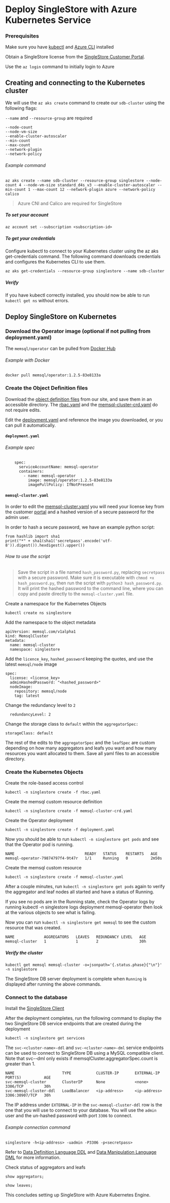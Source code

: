 # Deploy SingleStore with Azure Kubernetes Service

### Prerequisites 

Make sure you have [kubectl](https://kubernetes.io/docs/tasks/tools/) and [Azure CLI](https://docs.microsoft.com/en-us/cli/azure/) installed

Obtain a SingleStore license from the [SingleStore Customer Portal](https://portal.singlestore.com).

Use the `az login` command to initially login to Azure

## Creating and connecting to the Kubernetes cluster

We will use the `az aks create` command to create our `sdb-cluster` using the following flags:

`--name` and `--resource-group` are required

    --node-count
    --node-vm-size
    --enable-cluster-autoscaler
    --min-count
    --max-count
    --network-plugin
    --network-policy
    
###### Example command
```
az aks create --name sdb-cluster --resource-group singlestore --node-count 4 --node-vm-size standard_d4s_v3 --enable-cluster-autoscaler --min-count 1 --max-count 12 --network-plugin azure --network-policy calico
```
> Azure CNI and Calico are required for SingleStore

##### To set your account
`az account set --subscription <subscription-id>`

##### To get your credentials
Configure kubectl to connect to your Kubernetes cluster using the az aks get-credentials command. The following command downloads credentials and configures the Kubernetes CLI to use them.

`az aks get-credentials --resource-group singlestore --name sdb-cluster`

##### Verify
If you have kubectl correctly installed, you should now be able to run `kubectl get ns` without errors.

## Deploy SingleStore on Kubernetes

### Download the Operator image (optional if not pulling from deployment.yaml)

The `memsql/operator` can be pulled from [Docker Hub](https://hub.docker.com/r/memsql/operator/tags)

###### Example with Docker
```
docker pull memsql/operator:1.2.5-83e8133a
```

### Create the Object Definition files

Download the [object definition files](https://docs.singlestore.com/db/v7.6/en/deploy/kubernetes/create-the-object-definition-files.html) from our site, and save them in an accessible directory. The [rbac.yaml](https://docs.singlestore.com/db/v7.6/en/deploy/kubernetes/create-the-object-definition-files/rbac-yaml.html) and the [memsql-cluster-crd.yaml](https://docs.singlestore.com/db/v7.6/en/deploy/kubernetes/create-the-object-definition-files/memsql-cluster-crd-yaml.html) do not require edits.

Edit the [deployment.yaml](https://docs.singlestore.com/db/v7.6/en/deploy/kubernetes/create-the-object-definition-files/deployment-yaml.html) and reference the image you downloaded, or you can pull it automatically.

#### `deployment.yaml`

###### Example spec
```
    spec:
      serviceAccountName: memsql-operator
      containers:
        - name: memsql-operator
          image: memsql/operator:1.2.5-83e8133a
          imagePullPolicy: IfNotPresent
```

#### `memsql-cluster.yaml`

In order to edit the [memsql-cluster.yaml](https://docs.singlestore.com/db/v7.6/en/deploy/kubernetes/create-the-object-definition-files/memsql-cluster-yaml.html) you will need your license key from the customer [portal](https://auth.singlestore.com/auth/realms/memsql/protocol/openid-connect/auth?client_id=customer-portal-login&redirect_uri=https%3A%2F%2Fportal.singlestore.com%2F&state=0e422fe0-0db1-45d3-a27d-e9b27c64cd82&response_mode=fragment&response_type=code&scope=openid&nonce=4022881b-27c3-406a-b0e0-ba83cd5d9985) and a hashed version of a secure password for the admin user. 

In order to hash a secure password, we have an example python script:
```
from hashlib import sha1
print("*" + sha1(sha1('secretpass'.encode('utf-8')).digest()).hexdigest().upper())
```
###### How to use the script
> Save the script in a file named `hash_password.py`, replacing `secretpass` with a secure password. Make sure it is executable with `chmod +x hash_password.py`, then run the script with `python3 hash_password.py`. It will print the hashed password to the command line, where you can copy and paste directly to the `memsql-cluster.yaml` file.

Create a namespace for the Kubernetes Objects
```
kubectl create ns singlestore
```
Add the namespace to the object metadata
```
apiVersion: memsql.com/v1alpha1
kind: MemsqlCluster
metadata:
  name: memsql-cluster
  namespace: singlestore
```
Add the `licence_key`, `hashed_password` keeping the quotes, and use the latest `memsql/node` image
```
spec:
  license: <license_key>
  adminHashedPassword: "<hashed_password>"
  nodeImage:
    repository: memsql/node
    tag: latest
```
Change the redundancy level to `2`
```
  redundancyLevel: 2
```
Change the storage class to `default` within the `aggregatorSpec:`
```
storageClass: default
```

The rest of the edits to the `aggregatorSpec` and the `leafSpec` are custom depending on how many aggregators and leafs you want and how many resources you want allocated to them. Save all yaml files to an accessible directory.

### Create the Kubernetes Objects

Create the role-based access control
```
kubectl -n singlestore create -f rbac.yaml
```
Create the memsql custom resource definition
```
kubectl -n singlestore create -f memsql-cluster-crd.yaml
```
Create the Operator deployment
```
kubectl -n singlestore create -f deployment.yaml
```
Now you should be able to run `kubectl -n singlestore get pods` and see that the Operator pod is running.
```
NAME                               READY   STATUS    RESTARTS   AGE
memsql-operator-79874797f4-9t47r   1/1     Running   0          2m50s
```
Create the memsql custom resource
```
kubectl -n singlestore create -f memsql-cluster.yaml
```
After a couple minutes, run `kubectl -n singlestore get pods` again to verify the aggregator and leaf nodes all started and have a status of Running.

If you see no pods are in the Running state, check the Operator logs by running 
kubectl -n singlestore logs deployment memsql-operator then look at the various objects to see what is failing.
    
Now you can run `kubectl -n singlestore get memsql` to see the custom resource that was created.
```
NAME             AGGREGATORS   LEAVES   REDUNDANCY LEVEL   AGE
memsql-cluster   1             1        2                  30h
```
##### Verify the cluster
```
kubectl get memsql memsql-cluster -o=jsonpath='{.status.phase}{"\n"}' -n singlestore
```
The SingleStore DB server deployment is complete when `Running` is displayed after running the above commands.

### Connect to the database
Install the [SingleStore Client](https://docs.singlestore.com/db/v7.6/en/user-and-cluster-administration/cluster-management-with-tools/singlestore-client.html)

After the deployment completes, run the following command to display the two SingleStore DB service endpoints that are created during the deployment
```
kubectl -n singlestore get services
```
The `svc-<cluster-name>-ddl` and `svc-<cluster-name>-dml` service endpoints can be used to connect to SingleStore DB using a MySQL compatible client. Note that svc-<cluster-name>-dml only exists if  memsqlCluster.aggregatorSpec.count is greater than 1.
```
NAME                     TYPE           CLUSTER-IP       EXTERNAL-IP     PORT(S)          AGE
svc-memsql-cluster       ClusterIP      None             <none>          3306/TCP         30h
svc-memsql-cluster-ddl   LoadBalancer   <ip-address>     <ip-address>    3306:30907/TCP   30h
```
The IP address under `EXTERNAL-IP` in the `svc-memsql-cluster-ddl` row is the one that you will use to connect to your database. You will use the `admin` user and the un-hashed password with port `3306` to connect. 
    
###### Example connection command
```
singlestore -h<ip-address> -uadmin -P3306 -p<secretpass>
```
Refer to [Data Definition Language DDL](https://docs.singlestore.com/db/v7.3/en/reference/sql-reference/data-definition-language-ddl/data-definition-language-ddl.html) and [Data Manipulation Language DML](https://docs.singlestore.com/db/v7.3/en/reference/sql-reference/data-manipulation-language-dml/data-manipulation-language-dml.html) for more information.

Check status of aggregators and leafs
```
show aggregators;
```
```
show leaves;
```

This concludes setting up SingleStore with Azure Kubernetes Engine.
